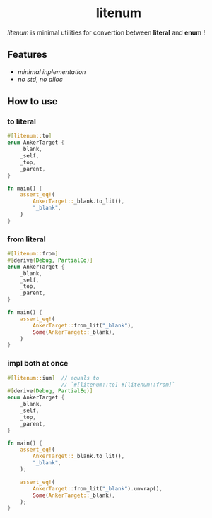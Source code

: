 <div align="center">
    <h1>litenum</h1>
</div>

*litenum* is minimal utilities for convertion between **literal** and **enum** !


## Features

- *minimal inplementation*
- *no std*, *no alloc*


## How to use

### to literal

```rust
#[litenum::to]
enum AnkerTarget {
    _blank,
    _self,
    _top,
    _parent,
}

fn main() {
    assert_eq!(
        AnkerTarget::_blank.to_lit(),
        "_blank",
    )
}
```

### from literal

```rust
#[litenum::from]
#[derive(Debug, PartialEq)]
enum AnkerTarget {
    _blank,
    _self,
    _top,
    _parent,
}

fn main() {
    assert_eq!(
        AnkerTarget::from_lit("_blank"),
        Some(AnkerTarget::_blank),
    )
}
```

### impl both at once

```rust
#[litenum::ium]  // equals to
                 // `#[litenum::to] #[litenum::from]`
#[derive(Debug, PartialEq)]
enum AnkerTarget {
    _blank,
    _self,
    _top,
    _parent,
}

fn main() {
    assert_eq!(
        AnkerTarget::_blank.to_lit(),
        "_blank",
    );

    assert_eq!(
        AnkerTarget::from_lit("_blank").unwrap(),
        Some(AnkerTarget::_blank),
    );
}
```
